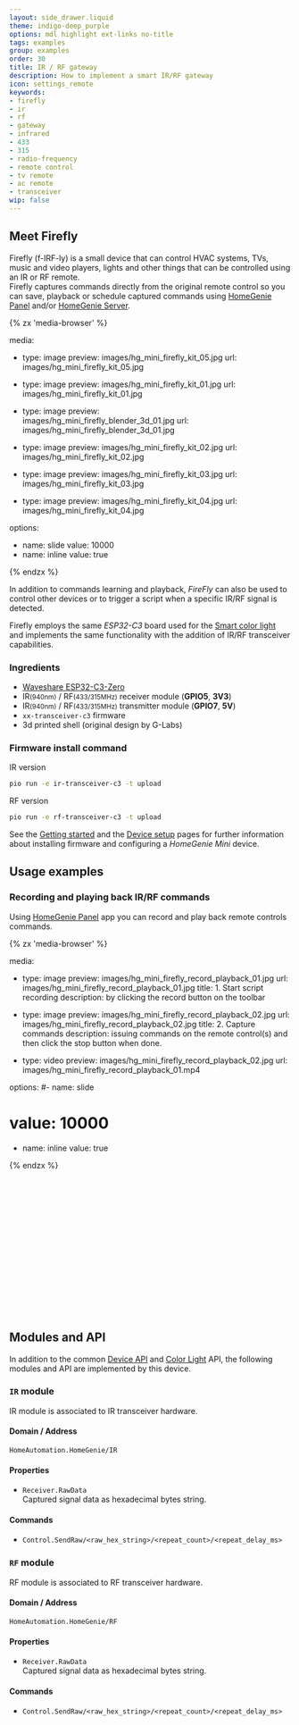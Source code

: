 ```yaml
---
layout: side_drawer.liquid
theme: indigo-deep_purple
options: mdl highlight ext-links no-title
tags: examples
group: examples
order: 30
title: IR / RF gateway
description: How to implement a smart IR/RF gateway
icon: settings_remote
keywords:
- firefly
- ir
- rf
- gateway
- infrared
- 433
- 315
- radio-frequency
- remote control
- tv remote
- ac remote
- transceiver
wip: false
---
```


## Meet Firefly

Firefly (f-IRF-ly) is a small device that can control HVAC systems, TVs, music and video players,
lights and other things that can be controlled using an IR or RF remote.  
Firefly captures commands directly from the original remote control so you can
save, playback or schedule captured commands using [HomeGenie Panel](../../../../panel)
and/or [HomeGenie Server](../../../../server).


<div layout="row center-center">
<div style="min-width: 360px;max-width: 420px;width: 100%;"><div class="media-container" style="height: auto; aspect-ratio: 15/12">
{% zx 'media-browser' %}

media:

- type: image
  preview: images/hg_mini_firefly_kit_05.jpg
  url: images/hg_mini_firefly_kit_05.jpg

- type: image
  preview: images/hg_mini_firefly_kit_01.jpg
  url: images/hg_mini_firefly_kit_01.jpg

- type: image
  preview: images/hg_mini_firefly_blender_3d_01.jpg
  url: images/hg_mini_firefly_blender_3d_01.jpg

- type: image
  preview: images/hg_mini_firefly_kit_02.jpg
  url: images/hg_mini_firefly_kit_02.jpg

- type: image
  preview: images/hg_mini_firefly_kit_03.jpg
  url: images/hg_mini_firefly_kit_03.jpg

- type: image
  preview: images/hg_mini_firefly_kit_04.jpg
  url: images/hg_mini_firefly_kit_04.jpg

options:
- name: slide
  value: 10000
- name: inline
  value: true

{% endzx %}
</div></div></div>


In addition to commands learning and playback, *FireFly* can also be used to control
other devices or to trigger a script when a specific IR/RF signal is detected.

Firefly employs the same *ESP32-C3* board used for the [Smart color light](../smart-led) and
implements the same functionality with the addition of IR/RF transceiver capabilities.



### Ingredients

- [Waveshare ESP32-C3-Zero](https://www.waveshare.com/wiki/ESP32-C3-Zero)
- IR<small>(940nm)</small> / RF<small>(433/315MHz)</small> receiver module (**GPIO5**, **3V3**)
- IR<small>(940nm)</small> / RF<small>(433/315MHz)</small> transmitter module (**GPIO7**, **5V**)
- `xx-transceiver-c3` firmware
- 3d printed shell (original design by G-Labs)



### Firmware install command

IR version

```bash
pio run -e ir-transceiver-c3 -t upload
```

RF version

```bash
pio run -e rf-transceiver-c3 -t upload
```

See the [Getting started](../../getting-started) and the [Device setup](../../device-setup) pages
for further information about installing firmware and configuring a *HomeGenie Mini* device.



## Usage examples

### Recording and playing back IR/RF commands

Using [HomeGenie Panel](../../../../panel) app you can record and play back remote
controls commands. 


<div layout="row center-center">
<div style="min-width: 360px;max-width: 640px;width: 100%;"><div class="media-container" style="height: auto; aspect-ratio: 15/20">
{% zx 'media-browser' %}

media:

- type: image
  preview: images/hg_mini_firefly_record_playback_01.jpg
  url: images/hg_mini_firefly_record_playback_01.jpg
  title: 1. Start script recording
  description: by clicking the record button on the toolbar

- type: image
  preview: images/hg_mini_firefly_record_playback_02.jpg
  url: images/hg_mini_firefly_record_playback_02.jpg
  title: 2. Capture commands
  description: issuing commands on the remote control(s) and then click
               the stop button when done.

- type: video
  preview: images/hg_mini_firefly_record_playback_02.jpg
  url: images/hg_mini_firefly_record_playback_01.mp4

options:
#- name: slide
#  value: 10000
- name: inline
  value: true

{% endzx %}
</div></div></div>


<!--


### Controlling other devices

...using HG Server

...


### Using API to receive and send IR/RF commands 

...

-->


<a name="api"></a>
## Modules and API

In addition to the common [Device API](../../programming/api) and [Color Light](../smart-led#api) API,
the following modules and API are implemented by this device.


### `IR` module

IR module is associated to IR transceiver hardware.

#### Domain / Address

`HomeAutomation.HomeGenie/IR`

#### Properties

- `Receiver.RawData`  
  Captured signal data as hexadecimal bytes string. 

#### Commands

- `Control.SendRaw/<raw_hex_string>/<repeat_count>/<repeat_delay_ms>`



### `RF` module

RF module is associated to RF transceiver hardware.

#### Domain / Address

`HomeAutomation.HomeGenie/RF`

#### Properties

- `Receiver.RawData`  
  Captured signal data as hexadecimal bytes string.

#### Commands

- `Control.SendRaw/<raw_hex_string>/<repeat_count>/<repeat_delay_ms>`
